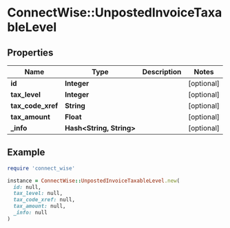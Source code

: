 # ConnectWise::UnpostedInvoiceTaxableLevel

## Properties

| Name | Type | Description | Notes |
| ---- | ---- | ----------- | ----- |
| **id** | **Integer** |  | [optional] |
| **tax_level** | **Integer** |  | [optional] |
| **tax_code_xref** | **String** |  | [optional] |
| **tax_amount** | **Float** |  | [optional] |
| **_info** | **Hash&lt;String, String&gt;** |  | [optional] |

## Example

```ruby
require 'connect_wise'

instance = ConnectWise::UnpostedInvoiceTaxableLevel.new(
  id: null,
  tax_level: null,
  tax_code_xref: null,
  tax_amount: null,
  _info: null
)
```

